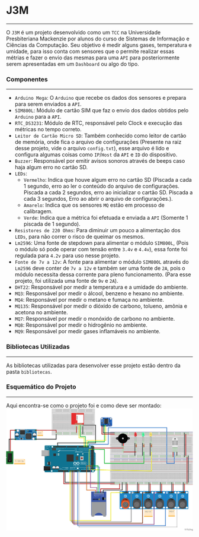 # J3M
---

O `J3M` é um projeto desenvolvido como um `TCC` na Universidade Presbiteriana Mackenzie por alunos do curso de Sistemas de Informação e Ciências da Computação.
Seu objetivo é medir alguns gases, temperatura e umidade, para isso conta com sensores que o permite realizar essas métrias e fazer o envio das mesmas para uma `API` para posteriormente serem apresentadas em um `Dashboard` ou algo do tipo.

### Componentes
---

- `Arduino Mega`: O `Arduino` que recebe os dados dos sensores e prepara para serem enviados a `API`.
- `SIM800L`: Módulo de cartão SIM que faz o envio dos dados obtidos pelo `Arduino` para a `API`.
- `RTC_DS3231`: Módulo de RTC, responsável pelo Clock e execução das métricas no tempo correto.
- `Leitor de Cartão Micro SD`: Também conhecido como leitor de cartão de memória, onde fica o arquivo de configurações (Presente na raiz desse projeto, vide o arquivo `config.txt`), esse arquivo é lido e configura algumas coisas como `IP`/`Host` da `API` e `ID` do dispositivo.
- `Buzzer`: Responsável por emitir avisos sonoros através de beeps caso haja algum erro no cartão SD.
- `LEDs`:
    - `Vermelho`: Indica que houve algum erro no cartão SD (Piscada a cada 1 segundo, erro ao ler o conteúdo do arquivo de configurações. Piscada a cada 2 segundos, erro ao inicializar o cartão SD. Piscada a cada 3 segundos, Erro ao abrir o arquivo de configurações.).
    - `Amarelo`: Indica que os sensores `MQ` estão em processo de calibragem.
    - `Verde`: Indica que a métrica foi efetuada e enviada a `API` (Somente 1 piscada de 1 segundo).
- `Resistores de 220 Ohms`: Para diminuir um pouco a alimentação dos `LEDs`, para não correr o risco de queimar os mesmos.
- `Lm2596`: Uma fonte de stepdown para alimentar o módulo `SIM800L`, (Pois o módulo só pode operar com tensão entre `3.4v` e `4.4v`), essa fonte foi regulada para `4.2v` para uso nesse projeto.
- `Fonte de 7v a 12v`: A fonte para alimentar o módulo `SIM800L` através do `Lm2596` deve conter de `7v a 12v` e também ser uma fonte de `2A`, pois o módulo necessita dessa corrente para pleno funcionamento. (Para esse projeto, foi utilizada uma fonte de `9v` e `2A`).
- `DHT22`: Responsável por medir a temperatura e a umidade do ambiente.
- `MQ3`: Responsável por medir o álcool, benzeno e hexano no ambiente.
- `MQ4`: Responsável por medir o metano e fumaça no ambiente.
- `MQ135`: Responsável por medir o dióxido de carbono, tolueno, amônia e acetona no ambiente.
- `MQ7`: Responsável por medir o monóxido de carbono no ambiente.
- `MQ8`: Responsável por medir o hidrogênio no ambiente.
- `MQ9`: Responsável por medir gases inflamáveis no ambiente.

### Bibliotecas Utilizadas
---

As bibliotecas utilizadas para desenvolver esse projeto estão dentro da pasta `bibliotecas`.

### Esquemático do Projeto
---

Aqui encontra-se como o projeto foi e como deve ser montado:
![Esquemático do projeto](./esquema.jpg "Esquema do projeto")
